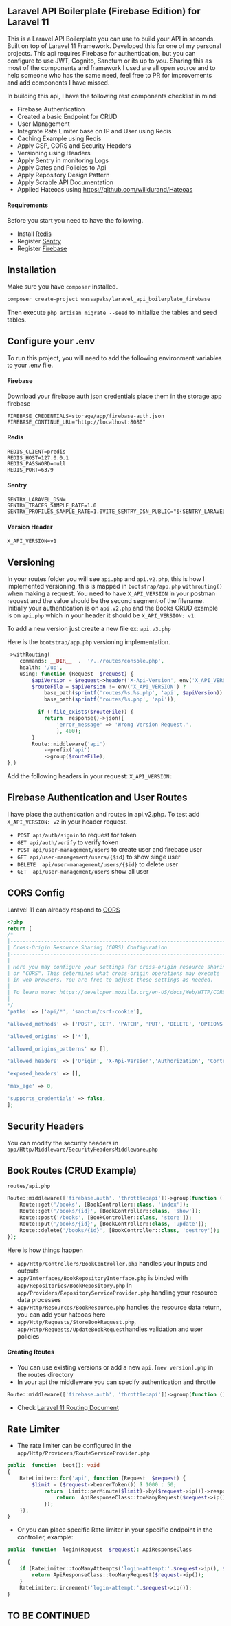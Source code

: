 
## Laravel API Boilerplate (Firebase Edition) for Laravel 11

This is a Laravel API Boilerplate you can use to build your API in seconds. Built on top of Laravel 11 Framework. Developed this for one of my personal projects. This api requires Firebase for authentication, but you can configure to use JWT, Cognito, Sanctum or its up to you. Sharing this as most of the components and framework I used are all open source and to help someone who has the same need, feel free to PR for improvements and add components I have missed. 

In building this api, I have the following rest components checklist in mind:

- Firebase Authentication
- Created a basic Endpoint for CRUD
- User Management
- Integrate Rate Limiter base on IP and User using Redis
- Caching Example using Redis
- Apply CSP, CORS and Security Headers
- Versioning using Headers
- Apply Sentry in monitoring Logs
- Apply Gates and Policies to Api
- Apply Repository Design Pattern
- Apply Scrable API Documentation
- Applied Hateoas using https://github.com/willdurand/Hateoas

#### Requirements
Before you start you need to have the following.
- Install [Redis](https://redis.io/docs/latest/operate/oss_and_stack/install/install-redis/)
- Register [Sentry](https://sentry.io/)
- Register [Firebase](https://console.firebase.google.com/)


## Installation

Make sure you have `composer` installed.

```bash
composer create-project wassapaks/laravel_api_boilerplate_firebase
```
Then execute `php artisan migrate --seed` to initialize the tables and seed tables.

## Configure your .env

To run this project, you will need to add the following environment variables to your .env file.

#### Firebase
Download your firebase auth json credentials place them in the storage app firebase
```env
FIREBASE_CREDENTIALS=storage/app/firebase-auth.json
FIREBASE_CONTINUE_URL="http://localhost:8080"
```

#### Redis
```env
REDIS_CLIENT=predis
REDIS_HOST=127.0.0.1
REDIS_PASSWORD=null
REDIS_PORT=6379
```

#### Sentry
```env
SENTRY_LARAVEL_DSN=
SENTRY_TRACES_SAMPLE_RATE=1.0
SENTRY_PROFILES_SAMPLE_RATE=1.0VITE_SENTRY_DSN_PUBLIC="${SENTRY_LARAVEL_DSN}"
```

#### Version Header
```env
X_API_VERSION=v1
```
## Versioning
In your routes folder you will see `api.php` and `api.v2.php`, this is how I implemented versioning, this is mapped in `bootstrap/app.php` `withrouting()` when making a request. You need to have `X_API_VERSION` in your postman request and the value should be the second segment of the filename. Initially your authentication is on `api.v2.php` and the Books CRUD example is on `api.php` which in your header it should be `X_API_VERSION: v1`.

To add a new version just create a new file ex: `api.v3.php`

Here is the `bootstrap/app.php` versioning implementation.
```php
->withRouting(
	commands: __DIR__  .  '/../routes/console.php',
	health: '/up',
	using: function (Request  $request) {
		$apiVersion = $request->header('X-Api-Version', env('X_API_VERSION'));
		$routeFile = $apiVersion != env('X_API_VERSION') ? 
			base_path(sprintf('routes/%s.%s.php', 'api', $apiVersion)) : 
			base_path(sprintf('routes/%s.php', 'api'));

		  if (!file_exists($routeFile)) {
			return  response()->json([
				'error_message' => 'Wrong Version Request.',
				], 400);
		}
		Route::middleware('api')
			->prefix('api')
			->group($routeFile);
},)
```
Add the following headers in your request:
`X_API_VERSION:`

## Firebase Authentication and User Routes
I have place the authentication and routes in api.v2.php. To test add `X_API_VERSION: v2` in your header request.

- `POST api/auth/signin` to request for token
- `GET api/auth/verify` to verify token
- `POST api/user-management/users` to create user and firebase user
- `GET api/user-management/users/{$id}` to show singe user
- `DELETE  api/user-management/users/{$id}` to delete user   
- `GET  api/user-management/users` show all user

## CORS Config
Laravel 11 can already respond to [CORS](https://laravel.com/docs/11.x/routing#cors)  

```php
<?php
return [
/*
|--------------------------------------------------------------------------
| Cross-Origin Resource Sharing (CORS) Configuration
|--------------------------------------------------------------------------
|
| Here you may configure your settings for cross-origin resource sharing
| or "CORS". This determines what cross-origin operations may execute
| in web browsers. You are free to adjust these settings as needed.
|
| To learn more: https://developer.mozilla.org/en-US/docs/Web/HTTP/CORS
|
*/
'paths' => ['api/*', 'sanctum/csrf-cookie'],

'allowed_methods' => ['POST','GET', 'PATCH', 'PUT', 'DELETE', 'OPTIONS'],  

'allowed_origins' => ['*'],

'allowed_origins_patterns' => [],

'allowed_headers' => ['Origin', 'X-Api-Version','Authorization', 'Content-Type', 'Accept'],

'exposed_headers' => [],

'max_age' => 0,

'supports_credentials' => false,
];
```

## Security Headers
You can modify the security headers in `app/Http/Middleware/SecurityHeadersMiddleware.php`

## Book Routes (CRUD Example)

`routes/api.php`
```php
Route::middleware(['firebase.auth', 'throttle:api'])->group(function () {
	Route::get('/books', [BookController::class, 'index']);
	Route::get('/books/{id}', [BookController::class, 'show']);
	Route::post('/books', [BookController::class, 'store']);
	Route::put('/books/{id}', [BookController::class, 'update']);
	Route::delete('/books/{id}', [BookController::class, 'destroy']);
});
```

Here is how things happen
- `app/Http/Controllers/BookController.php` handles your inputs and outputs
- `app/Interfaces/BookRepositoryInterface.php` is binded with `app/Repositories/BookRepository.php` in `app/Providers/RepositoryServiceProvider.php` handling your resource data processes
- `app/Http/Resources/BookResource.php` handles the resource data return, you can add your hateoas here
-  `app/Http/Requests/StoreBookRequest.php`, `app/Http/Requests/UpdateBookRequest`handles validation and user policies

#### Creating Routes
- You can use existing versions or add a new `api.[new version].php` in the routes directory 
- In your api the middleware you can specify authentication and throttle 
```php
Route::middleware(['firebase.auth', 'throttle:api'])->group(function ()
```
- Check [Laravel 11 Routing Document](https://laravel.com/docs/11.x/routing)

## Rate Limiter
- The rate limiter can be configured in the `app/Http/Providers/RouteServiceProvider.php` 
```php
public  function  boot(): void
{
	RateLimiter::for('api', function (Request  $request) {
		$limit = ($request->bearerToken()) ? 1000 : 50;
			return  Limit::perMinute($limit)->by($request->ip())->response(function (Request $request, array  $headers) {
				return  ApiResponseClass::tooManyRequest($request->ip());
			});
	});
}
```
- Or you can place specific Rate limiter in your specific endpoint in the controller, example:
```php
public  function  login(Request  $request): ApiResponseClass

{
	if (RateLimiter::tooManyAttempts('login-attempt:'.$request->ip(), $perMinute = 5)) {
		return ApiResponseClass::tooManyRequest($request->ip());
	}
	RateLimiter::increment('login-attempt:'.$request->ip());
}
```



## TO BE CONTINUED
 
